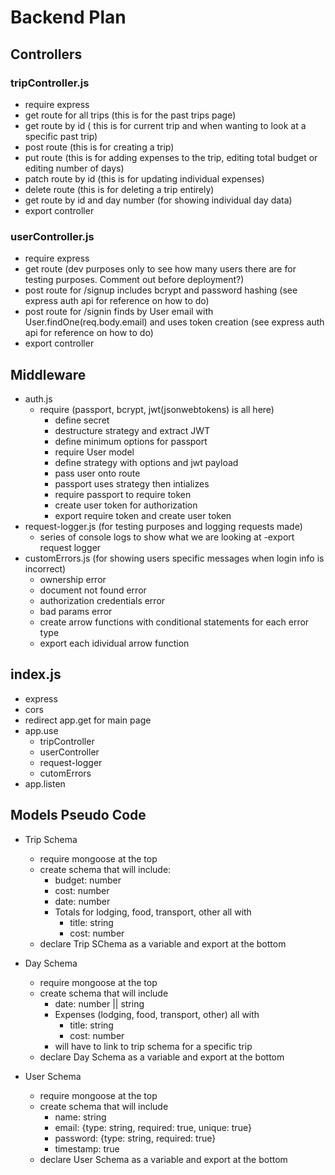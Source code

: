  # Backend Plan

 ## Controllers
 ### tripController.js
 - require express
 - get route for all trips (this is for the past trips page)
 - get route by id ( this is for current trip and when wanting to look at a specific past trip)
 - post route (this is for creating a trip)
 - put route (this is for adding expenses to the trip, editing total budget or editing number of days)
 - patch route by id (this is for updating individual expenses)
 - delete route (this is for deleting a trip entirely)
 - get route by id and day number (for showing individual day data)
 - export controller

 ### userController.js
- require express
- get route (dev purposes only to see how many users there are for testing purposes. Comment out before deployment?)
- post route for /signup includes bcrypt and password hashing  (see express auth api for reference on how to do)
- post route for /signin finds by User email with User.findOne(req.body.email) and uses token creation  (see express auth api for reference on how to do)
- export controller
## Middleware
- auth.js 
    - require (passport, bcrypt, jwt(jsonwebtokens) is all here)
        - define secret 
        - destructure strategy and extract JWT
        - define minimum options for  passport
        - require User model
        - define strategy with options and jwt payload
        - pass user onto route 
        - passport uses strategy then intializes
        - require passport to require token
        - create user token for authorization
        -  export require token and create user token
- request-logger.js (for testing purposes and logging requests made)
    - series of console logs to show what we are looking at
    -export request logger
- customErrors.js (for showing users specific messages when login info is incorrect)
    - ownership error
    - document not found error
    - authorization credentials error
    - bad params error
    - create arrow functions with conditional statements for each error type
    - export each idividual arrow  function 
## index.js 
- express
- cors
- redirect app.get for main page
- app.use 
    - tripController
    - userController
    - request-logger
    - cutomErrors
- app.listen

## Models Pseudo Code
- Trip Schema
    - require mongoose at the top
    - create schema that will include:
        - budget: number
        - cost: number
        - date: number
        - Totals for lodging, food, transport, other all with
            - title: string
            - cost: number
    - declare Trip SChema as a variable and export at the bottom

- Day Schema
    - require mongoose at the top
    - create schema that will include
        - date: number || string
        - Expenses (lodging, food, transport, other) all with
            - title: string
            - cost: number
        - will have to link to trip schema for a specific trip
    - declare Day Schema as a variable and export at the bottom

- User Schema
    - require mongoose at the top
    - create schema that will include
        - name: string
        - email: {type: string, required: true, unique: true}
        - password: {type: string, required: true}
        - timestamp: true
    - declare User Schema as a variable and export at the bottom
